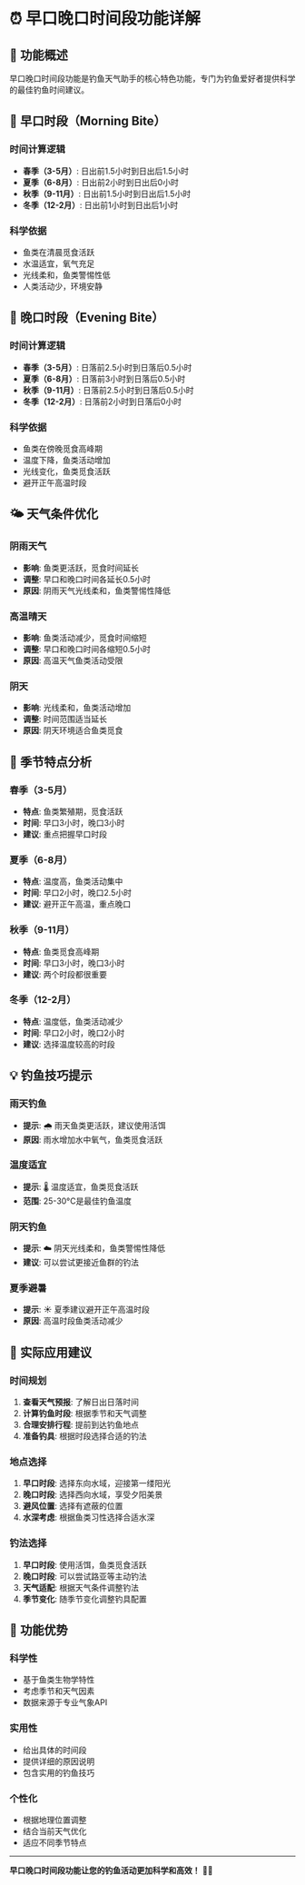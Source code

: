 # ⏰ 早口晚口时间段功能详解

## 🎯 功能概述

早口晚口时间段功能是钓鱼天气助手的核心特色功能，专门为钓鱼爱好者提供科学的最佳钓鱼时间建议。

## 🌅 早口时段（Morning Bite）

### 时间计算逻辑
- **春季（3-5月）**: 日出前1.5小时到日出后1.5小时
- **夏季（6-8月）**: 日出前2小时到日出后0小时
- **秋季（9-11月）**: 日出前1.5小时到日出后1.5小时
- **冬季（12-2月）**: 日出前1小时到日出后1小时

### 科学依据
- 鱼类在清晨觅食活跃
- 水温适宜，氧气充足
- 光线柔和，鱼类警惕性低
- 人类活动少，环境安静

## 🌇 晚口时段（Evening Bite）

### 时间计算逻辑
- **春季（3-5月）**: 日落前2.5小时到日落后0.5小时
- **夏季（6-8月）**: 日落前3小时到日落后0.5小时
- **秋季（9-11月）**: 日落前2.5小时到日落后0.5小时
- **冬季（12-2月）**: 日落前2小时到日落后0小时

### 科学依据
- 鱼类在傍晚觅食高峰期
- 温度下降，鱼类活动增加
- 光线变化，鱼类觅食活跃
- 避开正午高温时段

## 🌤️ 天气条件优化

### 阴雨天气
- **影响**: 鱼类更活跃，觅食时间延长
- **调整**: 早口和晚口时间各延长0.5小时
- **原因**: 阴雨天气光线柔和，鱼类警惕性降低

### 高温晴天
- **影响**: 鱼类活动减少，觅食时间缩短
- **调整**: 早口和晚口时间各缩短0.5小时
- **原因**: 高温天气鱼类活动受限

### 阴天
- **影响**: 光线柔和，鱼类活动增加
- **调整**: 时间范围适当延长
- **原因**: 阴天环境适合鱼类觅食

## 📅 季节特点分析

### 春季（3-5月）
- **特点**: 鱼类繁殖期，觅食活跃
- **时间**: 早口3小时，晚口3小时
- **建议**: 重点把握早口时段

### 夏季（6-8月）
- **特点**: 温度高，鱼类活动集中
- **时间**: 早口2小时，晚口2.5小时
- **建议**: 避开正午高温，重点晚口

### 秋季（9-11月）
- **特点**: 鱼类觅食高峰期
- **时间**: 早口3小时，晚口3小时
- **建议**: 两个时段都很重要

### 冬季（12-2月）
- **特点**: 温度低，鱼类活动减少
- **时间**: 早口2小时，晚口2小时
- **建议**: 选择温度较高的时段

## 💡 钓鱼技巧提示

### 雨天钓鱼
- **提示**: 🌧️ 雨天鱼类更活跃，建议使用活饵
- **原因**: 雨水增加水中氧气，鱼类觅食活跃

### 温度适宜
- **提示**: 🌡️ 温度适宜，鱼类觅食活跃
- **范围**: 25-30°C是最佳钓鱼温度

### 阴天钓鱼
- **提示**: ☁️ 阴天光线柔和，鱼类警惕性降低
- **建议**: 可以尝试更接近鱼群的钓法

### 夏季避暑
- **提示**: ☀️ 夏季建议避开正午高温时段
- **原因**: 高温时段鱼类活动减少

## 🎣 实际应用建议

### 时间规划
1. **查看天气预报**: 了解日出日落时间
2. **计算钓鱼时段**: 根据季节和天气调整
3. **合理安排行程**: 提前到达钓鱼地点
4. **准备钓具**: 根据时段选择合适的钓法

### 地点选择
1. **早口时段**: 选择东向水域，迎接第一缕阳光
2. **晚口时段**: 选择西向水域，享受夕阳美景
3. **避风位置**: 选择有遮蔽的位置
4. **水深考虑**: 根据鱼类习性选择合适水深

### 钓法选择
1. **早口时段**: 使用活饵，鱼类觅食活跃
2. **晚口时段**: 可以尝试路亚等主动钓法
3. **天气适配**: 根据天气条件调整钓法
4. **季节变化**: 随季节变化调整钓具配置

## 🌟 功能优势

### 科学性
- 基于鱼类生物学特性
- 考虑季节和天气因素
- 数据来源于专业气象API

### 实用性
- 给出具体的时间段
- 提供详细的原因说明
- 包含实用的钓鱼技巧

### 个性化
- 根据地理位置调整
- 结合当前天气优化
- 适应不同季节特点

---

**早口晚口时间段功能让您的钓鱼活动更加科学和高效！** 🎣✨

